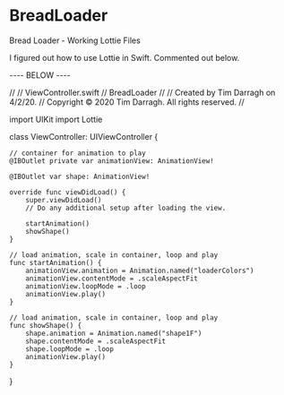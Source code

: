 # BreadLoader
Bread Loader - Working Lottie Files

I figured out how to use Lottie in Swift. Commented out below.



---- BELOW ----



//
//  ViewController.swift
//  BreadLoader
//
//  Created by Tim Darragh on 4/2/20.
//  Copyright © 2020 Tim Darragh. All rights reserved.
//

import UIKit
import Lottie

class ViewController: UIViewController {

    // container for animation to play
    @IBOutlet private var animationView: AnimationView!

    @IBOutlet var shape: AnimationView!

    override func viewDidLoad() {
        super.viewDidLoad()
        // Do any additional setup after loading the view.

        startAnimation()
        showShape()
    }

    // load animation, scale in container, loop and play
    func startAnimation() {
        animationView.animation = Animation.named("loaderColors")
        animationView.contentMode = .scaleAspectFit
        animationView.loopMode = .loop
        animationView.play()
    }

    // load animation, scale in container, loop and play
    func showShape() {
        shape.animation = Animation.named("shape1F")
        shape.contentMode = .scaleAspectFit
        shape.loopMode = .loop
        animationView.play()
    }


}
